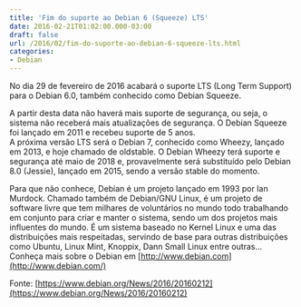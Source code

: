 ```yaml
---
title: 'Fim do suporte ao Debian 6 (Squeeze) LTS'
date: 2016-02-21T01:02:00.000-03:00
draft: false
url: /2016/02/fim-do-suporte-ao-debian-6-squeeze-lts.html
categories: 
- Debian
---
```


No dia 29 de fevereiro de 2016 acabará o suporte LTS (Long Term Support) para o Debian 6.0, também conhecido como Debian Squeeze.  

<!--more-->

A partir desta data não haverá mais suporte de segurança, ou seja, o sistema não receberá mais atualizações de segurança. O Debian Squeeze foi lançado em 2011 e recebeu suporte de 5 anos.  
A próxima versão LTS será o Debian 7, conhecido como Wheezy, lançado em 2013, e hoje chamado de oldstable. O Debian Wheezy terá suporte e segurança até maio de 2018 e, provavelmente será substituído pelo Debian 8.0 (Jessie), lançado em 2015, sendo a versão stable do momento.

  

Para que não conhece, Debian é um projeto lançado em 1993 por Ian Murdock. Chamado também de Debian/GNU Linux, é um projeto de software livre que tem milhares de voluntários no mundo todo trabalhando em conjunto para criar e manter o sistema, sendo um dos projetos mais influentes do mundo. É um sistema baseado no Kernel Linux e uma das distribuições mais respeitadas, servindo de base para outras distribuições como Ubuntu, Linux Mint, Knoppix, Dann Small Linux entre outras...  
Conheça mais sobre o Debian em [http://www.debian.com](http://www.debian.com/)  
  
Fonte: [https://www.debian.org/News/2016/20160212](https://www.debian.org/News/2016/20160212)

